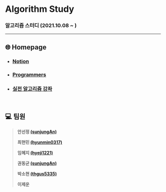 # Algorithm Study

### 알고리즘 스터디 (2021.10.08 ~ )

---

## :globe_with_meridians: Homepage

* ### [Notion](https://www.notion.so/Algorithm-762b5e5db9ee4d3ea423b7db2f30fa21)

* ### [Programmers](https://programmers.co.kr/)

* ### [실전 알고리즘 강좌](https://www.youtube.com/playlist?list=PLRx0vPvlEmdDHxCvAQS1_6XV4deOwfVrz)

<br>

## :computer: 팀원 

> **안선정 [(sunjungAn)](https://github.com/sunjungAn)**
>
> **최현민 [(hyunmin0317)](https://github.com/hyunmin0317)**
>
> **임혜지 [(hyeji1221)](https://github.com/hyeji1221)**
>
> **권동균 [(sunjungAn)](https://github.com/Kwondongkyun)**
>
> **박소현 [(thgus5335)](https://github.com/thgus5335)** 
>
> **이제운**

